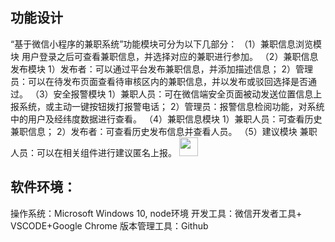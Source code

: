 ## 功能设计
“基于微信小程序的兼职系统”功能模块可分为以下几部分：
（1）兼职信息浏览模块
用户登录之后可查看兼职信息，并选择对应的兼职进行参加。
（2）兼职信息发布模块
1）发布者：可以通过平台发布兼职信息，并添加描述信息；
2）管理员：可以在待发布页面查看待审核区内的兼职信息，并以发布或驳回选择是否通过。
（3）安全报警模块
1）兼职人员：可在微信端安全页面被动发送位置信息上报系统，或主动一键按钮拨打报警电话；
2）管理员：报警信息检阅功能，对系统中的用户及经纬度数据进行查看。
（4）兼职信息模块
1）兼职人员：可查看历史兼职信息；
2）发布者：可查看历史发布信息并查看人员。
（5）建议模块
兼职人员：可以在相关组件进行建议匿名上报。
<img src="https://ss0.bdstatic.com/70cFuHSh_Q1YnxGkpoWK1HF6hhy/it/u=1361135963,570304265&fm=26&gp=0.jpg" width="30" height="30" />

## 软件环境： 
 操作系统：Microsoft Windows 10, node环境
 开发工具：微信开发者工具+ VSCODE+Google Chrome
 版本管理工具：Github

